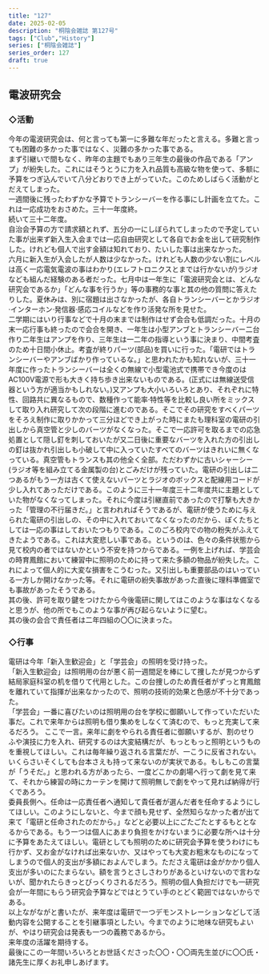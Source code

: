 ```yaml
---
title: "127"
date: 2025-02-05
description: "桐陰会雑誌 第127号"
tags: ["Club","History"]
series: ["桐陰会雑誌"]
series_order: 127
draft: true
---
```


## 電波研究会

### ◇活動

今年の電波研究会は、何と言っても第一に多難な年だったと言える。多難と言っても困難の多かった事ではなく、災難の多かった事である。<br>
まず引継いで間もなく、昨年の主題でもあり三年生の最後の作品である「アンプ」が紛失した。これにはそうとうに力を入れ品質も高級な物を使って、多额に予算をつぎ込んでいて八分どおりでき上がっていた。このためしばらく活動がとだえてしまった。<br>
一週間後に残ったわずかな予算でトランシーバーを作る事にし計画を立てた。これは一応成功をおさめた。三十一年度終。<br>
続いて三十二年度。<br>
自治会予算の方で請求額とれず、五分の一にしぼられてしまったので予定していた事が出来ず新入生入会までは一応自由研究として各自でお金を出して研究制作した。けれども個人で出す金額は知れており、たいした事は出来なかった。<br>
六月に新入生が入会したが人数は少なかった。けれども人数の少ない割にレベルは高く一応電気電波の事はわかり(エレフトロニクスとまでは行かないが)ラジオなども組んだ経験のある者だった。七月中は一年生に「電波研究会とは、どんな研究会であるか」「どんな事を行うか」等の事務的な事と其の他の質問に答えたりした。夏休みは、別に宿題は出さなかったが、各自トランシーバーとかラジオ·インターホン·発信器·感応コイルなどを作り活発な所を見せた。<br>
二学期にはいり行事などで十月の末までは制作はせず会合も低調だった。十月の末一応行事も終ったので会合を開き、一年生は小型アンブとトランシーバー二台作り二年生はアンプを作り、三年生は一二年の指導という事に決まり、中間考査のため十日間小休止。考査が終りパーツ(部品)を買いに行った。「電研ではトランシーバーやアンブばかり作っているな。」と思われたかも知れないが、三十一年度に作ったトランシーバーは全くの無線で小型電池式で携帯でき今度のはAC100V電源で形も大きく持ち歩き出来ないものである。(正式には無線送受信器という方が適当かもしれない。)又アンプも大小いろいろとあり、それぞれに特性、回路共に異なるもので、数種作って能率·特性等を比較し良い所をミックスして取り入れ研究して次の段階に進むのである。そこでその研究をすべくパーツをそろえ制作に取りかかって三分ほどでき上がった時にまたも理科室の電研の引出しから真空管と少しのバーツがなくなった。そこで一応許可を取るまでの応急処置として隠し釘を刺しておいたが又二日後に重要なバーツを入れた方の引出しの釘は抜かれ引出しも小破して中に入っていたすべてのバーツはきれいに無くなっている。真空管もトランスも其の他全く全部。ただわずかに古いシャーシー(ラジオ等を組み立てる金属製の台)とごみだけが残っていた。電研の引出しは二つあるがもう一方は古くて使えないパーツとラジオのボックスと配線用コードが少し入れてあっただけである。このように三十一年度三十二年度共に主題としていた物がなくなってしまった。それに今度は引継直前であったので打撃も大きかった「管理の不行届きだ。」と言われればそうであるが、電研が使うために与えられた電研の引出しの、その中に入れておいてなくなったのだから、ぽくたちとしては一応の事はしておいたつもりである。このごろ校内での物の粉失がふえてきたようである。これは大変悲しい事である。というのは、色々の条件状態から見て校内の者ではないかという不安を持つからである。一例を上げれば、学芸会の時育鳳館において練習中に照明のために持って来た多額の物品が紛失した。これによって個人的に大変な損害をこうむった。又引出しも重要部品のはいっている一方しか開けなかった等。それに電研の紛失事故があった直後に理科準備室でも事故があったそうである。<br>
其の後、許可を取り鍵をつけたから今後電研に関してはこのような事はなくなると思うが、他の所でもこのような事が再び起らないように望む。<br>
其の後の会合で責任者は二年四組の〇〇に決まった。

### ◇行事
電研は今年「新入生歓迎会」と「学芸会」の照明を受け持った。<br>
「新入生歓迎会」は照明用の台が悪く前一週間足を棒にして捜したが見つからず結局家庭科室の机を借りて代用とした。この台捜しのため責任者がずっと育鳳館を離れていて指揮が出来なかったので、照明の技術的効果と色感が不十分であった。<br>
「学芸会」一番に喜びたいのは照明用の台を学校に御願いして作っていただいた事だ。これで来年からは照明も借り集めをしなくて済むので、もっと充実して来るだろう。
ここで一言。来年に劇をやられる責任者に御願いするが、割のせりふや演技に力を入れ、研究するのは大変結構だが、もっともっと照明というものを重視してほしい。これは毎年繰り返される言葉だが、一こうに反省されない。いくらさいそくしても台本さえも持って来ないのが実状である。もしもこの言葉が「うそだ。」と思われる方があったら、一度どこかの劇場へ行って劇を見て来て、それから練習の時にカーテンを開けて照明無しで劇をやって見れば納得が行くであろう。<br>
委員長側へ。任命は一応責任者へ通知して貴任者が選んだ者を任命するようにしてほしい。このようにしないと、今まで顔も見せず、全然知らなかった者が出て来て「電研と任命されたのだから。」などと必要以上にごたごたとするもととなるからである。もう一つは個人にあまり負担をかけないまうに必要な所へは十分に予算をあたえてほしい。電研としても照明のために研究会予算を使うわけにも行かず、又お金がなければ出来ないか、又はやっても大変お粗末なものになってしまうので個人的支出が多額におよんでしまう。たださえ電研は金がかかり個人支出が多いのにたまらない。額を言うとさしさわりがあるといけないので言わないが、聞かれたらきっとびっくりされるだろう。照明の個人負担だけでも一研究会が一年間にもらう研究会予算などではとうてい手のとどく範囲ではないからである。<br>
以上ながながと書いたが、来年度は電研で一つデモンストレーションなどして活動内容を公開することを引継事項としたい。今までのように地味な研究もよいが、やはり研究会は発表も一つの義務であるから。<br>
来年度の活躍を期待する。<br>
最後にこの一年間いろいろとお世話くださった〇〇・〇〇両先生並びに〇〇氏・諸先生に厚くお礼申しあげます。